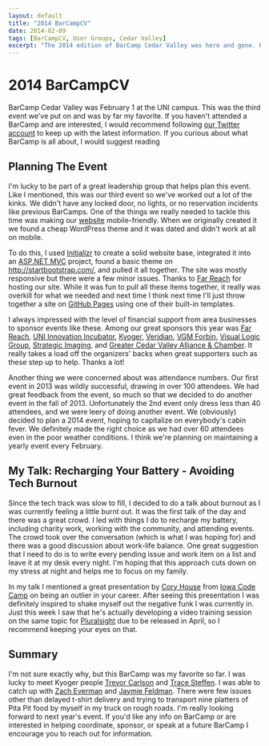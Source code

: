 ```yaml
---
layout: default
title: "2014 BarCampCV"
date: 2014-02-09
tags: [BarCampCV, User Groups, Cedar Valley]
excerpt: "The 2014 edition of BarCamp Cedar Valley was here and gone. Here are my thoughts on the event, my talk, and helping coordinate another successful BarCamp."
---
```

<h1>2014 BarCampCV</h1>
<p>
	BarCamp Cedar Valley was February 1 at the UNI campus. This was the third event we've put on and was by far my favorite. If you haven't
	attended a BarCamp and are interested, I would recommend following <a href="https://twitter.com/barcampcv" target="_blank">our Twitter account</a> to keep up
	with the latest information. If you curious about what BarCamp is all about, I would suggest reading 
</p>
<h2>Planning The Event</h2>
<p>
	I'm lucky to be part of a great leadership group that helps plan this event. Like I mentioned, this was our third event so we've worked
	out a lot of the kinks. We didn't have any locked door, no lights, or no reservation incidents like previous BarCamps. One of the things
	we really needed to tackle this time was making our <a href="http://barcampcv.com" target="_blank">website</a> mobile-friendly. When we originally created
	it we found a cheap WordPress theme and it was dated and didn't work at all on mobile.
</p>
<p>
	To do this, I used <a href="http://www.initializr.com/" target="_blank">Initializr</a> to create a solid website base, integrated it into an
	<a href="https://github.com/FarReach/BarCampCV" target="_blank">ASP.NET MVC</a> project, found a basic theme on
	<a href="http://startbootstrap.com/" target="_blank">http://startbootstrap.com/</a>, and pulled it all together. The site was mostly
	responsive but there were a few minor issues. Thanks to <a href="http://www.farreachinc.com" target="_blank">Far Reach</a> for hosting our site.
	While it was fun to pull all these items together, it really was overkill for what we needed and next time I think next time I'll just
	throw together a site on <a href="http://pages.github.com/" target="_blank">GitHub Pages</a> using one of their built-in templates.
</p>
<p>
	I always impressed with the level of financial support from area businesses to sponsor events like these. Among our great sponsors this
	year was <a href="http://www.farreachinc.com" target="_blank">Far Reach</a>, <a href="http://www.uniincubator.com/" target="_blank">
	UNI Innovation Incubator</a>, <a href="http://kyoger.com/" target="_blank">Kyoger</a>, <a href="https://www.veridiancu.org/" target="_blank">Veridian</a>,
	<a href="http://vgmforbin.com" target="_blank">VGM Forbin</a>, <a href="http://vlgux.com/">Visual Logic Group</a>,
	<a href="http://www.strategic-imaging.com/" target="_blank">Strategic Imaging</a>, and
	<a href="http://cedarvalleyalliance.com/" target="_blank">Greater Cedar Valley Alliance & Chamber</a>. It really takes a load off the
	organizers' backs when great supporters such as these step up to help. Thanks a lot!
</p>
<p>
	Another thing we were concerned about was attendance numbers. Our first event in 2013 was wildly successful, drawing in over 100 attendees.
	We had great feedback from the event, so much so that we decided to do another event in the fall of 2013. Unfortunately the 2nd event
	only dress less than 40 attendees, and we were leery of doing another event. We (obviously) decided to plan a 2014 event, hoping to
	capitalize on everybody's cabin fever. We definitely made the right choice as we had over 60 attendees even in the poor weather
	conditions. I think we're planning on maintaining a yearly event every February.
</p>
<h2>My Talk: Recharging Your Battery - Avoiding Tech Burnout</h2>
<p>
	Since the tech track was slow to fill, I decided to do a talk about burnout as I was currently feeling a little burnt out. It was the first
	talk of the day and there was a great crowd. I led with things I do to recharge my battery, including charity work, working with the
	community, and attending events. The crowd took over the conversation (which is what I was hoping for) and there was a good discussion
	about work-life balance. One great suggestion that I need to do is to write every pending issue and work item on a list and leave
	it at my desk every night. I'm hoping that this approach cuts down on my stress at night and helps me to focus on my family.
</p>
<p>
	In my talk I mentioned a great presentation by <a href="https://twitter.com/housecor" target="_blank">Cory House</a> from
	<a href="http://www.iowacodecamp.com/" target="_blank">Iowa Code Camp</a> on being an outlier in your career. After seeing this
	presentation I was definitely inspired to shake myself out the negative funk I was currently in. Just this week
	I saw that he's actually developing a video training session on the same topic for
	<a href="http://pluralsight.com/training/" target="_blank">Pluralsight</a> due to be released in April, so I recommend keeping your
	eyes on that.
</p>
<h2>Summary</h2>
<p>
	I'm not sure exactly why, but this BarCamp was my favorite so far. I was lucky to meet Kyoger people
	<a href="https://twitter.com/trevorcarlson4" target="_blank">Trevor Carlson</a> and
	<a href="https://twitter.com/tracesteffen" target="_blank">Trace Steffen</a>. I was able to catch up with
	<a href="https://twitter.com/zpeverman" target="_blank">Zach Everman</a> and
	<a href="https://twitter.com/jaymief">Jaymie Feldman</a>. There were few issues other than delayed t-shirt delivery and trying to
	transport nine platters of Pita Pit food by myself in my truck on rough roads. I'm really looking forward to next year's event. If
	you'd like any info on BarCamp or are interested in helping coordinate, sponsor, or speak at a future BarCamp I encourage you to
	reach out for information.
</p>